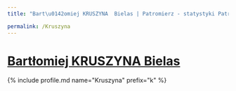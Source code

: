 ```yaml
---
title: "Bart\u0142omiej KRUSZYNA  Bielas | Patromierz - statystyki Patronite.pl"

permalink: /Kruszyna
---
```


# [Bartłomiej KRUSZYNA  Bielas](https://patronite.pl/Kruszyna)

{% include profile.md name="Kruszyna" prefix="k" %}
